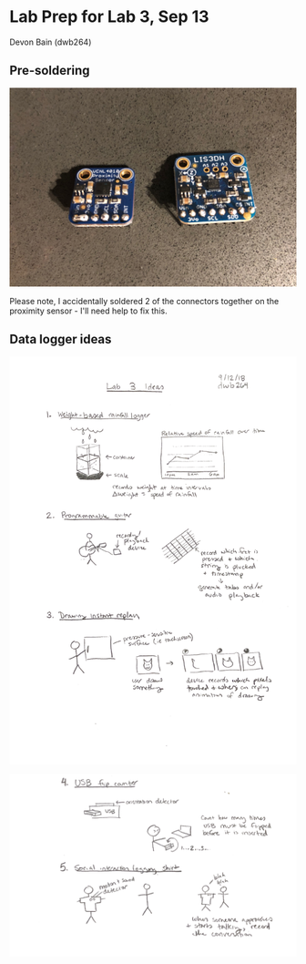 # Lab Prep for Lab 3, Sep 13

Devon Bain (dwb264)

## Pre-soldering

![pre-soldering](presoldering.JPG)

Please note, I accidentally soldered 2 of the connectors together on the proximity sensor - I'll need help to fix this.

## Data logger ideas

![sketches1](Sketches1.png)

![sketches2](Sketches2.png)